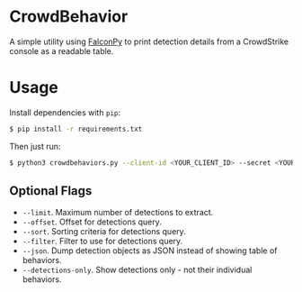 # CrowdBehavior

A simple utility using [FalconPy](https://github.com/CrowdStrike/falconpy) to print detection details from a CrowdStrike console as a readable table.

# Usage

Install dependencies with `pip`:

```bash
$ pip install -r requirements.txt
```

Then just run:
```bash
$ python3 crowdbehaviors.py --client-id <YOUR_CLIENT_ID> --secret <YOUR_SECRET>
```

## Optional Flags
* `--limit`. Maximum number of detections to extract.
* `--offset`. Offset for detections query.
* `--sort`. Sorting criteria for detections query.
* `--filter`. Filter to use for detections query.
* `--json`. Dump detection objects as JSON instead of showing table of behaviors.
* `--detections-only`. Show detections only - not their individual behaviors.